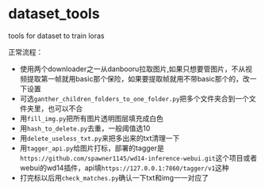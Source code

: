 # dataset_tools
tools for dataset to train loras

正常流程：
- 使用两个downloader之一从danbooru拉取图片,如果只想要管图片，不从视频提取第一帧就用basic那个保险，如果要提取帧就用不带basic那个的，改一下设置
- 可选`ganther_children_folders_to_one_folder.py`把多个文件夹合到一个文件夹里，也可以不合
- 用`fill_img.py`把所有图片透明图层填充成白色
- 用`hash_to_delete.py`去重，一般阈值选10
- 用`delete_useless_txt.py`来把多出来的txt清理一下
- 用`tagger_api.py`给图片打标，部署的tagger是`https://github.com/spawner1145/wd14-inference-webui.git`这个项目或者webui的wd14插件，api填`https://127.0.0.1:7860/tagger/v1`这种
- 打完标以后用`check_matches.py`确认一下txt和img一一对应了
